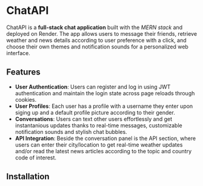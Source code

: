 # ChatAPI
ChatAPI is a **full-stack chat application** built with the *MERN stack* and deployed on Render. The app allows users to message their friends, retrieve weather and news details according to user preference with a click, and choose their own themes and notification sounds for a personalized web interface.

## Features
- **User Authentication**: Users can register and log in using JWT authentication and maintain the login state across page reloads through cookies.
- **User Profiles**: Each user has a profile with a username they enter upon siging up and a default profile picture according to their gender.
- **Conversations**: Users can text other users effortlessly and get instantanious updates thanks to real-time messages, customizable notification sounds and stylish chat bubbles.
- **API Integration**: Beside the conversation panel is the API section, where users can enter their city/location to get real-time weather updates and/or read the latest news articles according to the topic and country code of interest.

## Installation
